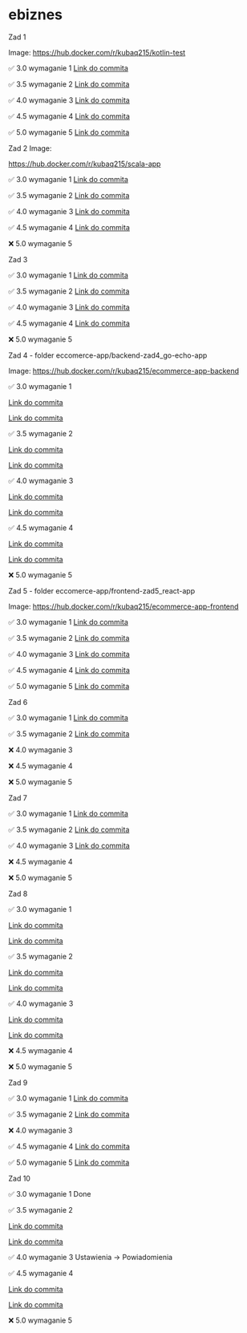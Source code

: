 # ebiznes
Zad 1 

Image: https://hub.docker.com/r/kubaq215/kotlin-test

✅ 3.0 wymaganie 1 [Link do commita](https://github.com/kubaq215/ebiznes/commit/8d7847f948c980a2c5ba69bd9264e63e9ef4b01e)

✅ 3.5 wymaganie 2 [Link do commita](https://github.com/kubaq215/ebiznes/commit/8d7847f948c980a2c5ba69bd9264e63e9ef4b01e)

✅ 4.0 wymaganie 3 [Link do commita](https://github.com/kubaq215/ebiznes/commit/8d7847f948c980a2c5ba69bd9264e63e9ef4b01e)

✅ 4.5 wymaganie 4 [Link do commita](https://github.com/kubaq215/ebiznes/commit/8d7847f948c980a2c5ba69bd9264e63e9ef4b01e)

✅ 5.0 wymaganie 5 [Link do commita](https://github.com/kubaq215/ebiznes/commit/633d925aeea8cc9a787a8adcd23cf20116b1498f)

Zad 2 Image: 

https://hub.docker.com/r/kubaq215/scala-app

✅ 3.0 wymaganie 1 [Link do commita](https://github.com/kubaq215/ebiznes/commit/9e912c6cb554c76b25145b2259d6e7b3795d5c1f)

✅ 3.5 wymaganie 2 [Link do commita](https://github.com/kubaq215/ebiznes/commit/9e912c6cb554c76b25145b2259d6e7b3795d5c1f)

✅ 4.0 wymaganie 3 [Link do commita](https://github.com/kubaq215/ebiznes/commit/9e912c6cb554c76b25145b2259d6e7b3795d5c1f)

✅ 4.5 wymaganie 4 [Link do commita](https://github.com/kubaq215/ebiznes/commit/9e912c6cb554c76b25145b2259d6e7b3795d5c1f)

❌ 5.0 wymaganie 5

Zad 3

✅ 3.0 wymaganie 1 [Link do commita](https://github.com/kubaq215/ebiznes/commit/896c694823c30ffe8c89e2d4535e6456b28c5432)

✅ 3.5 wymaganie 2 [Link do commita](https://github.com/kubaq215/ebiznes/commit/896c694823c30ffe8c89e2d4535e6456b28c5432)

✅ 4.0 wymaganie 3 [Link do commita](https://github.com/kubaq215/ebiznes/commit/896c694823c30ffe8c89e2d4535e6456b28c5432)

✅ 4.5 wymaganie 4 [Link do commita](https://github.com/kubaq215/ebiznes/commit/896c694823c30ffe8c89e2d4535e6456b28c5432)

❌ 5.0 wymaganie 5

Zad 4 - folder eccomerce-app/backend-zad4_go-echo-app

Image: https://hub.docker.com/r/kubaq215/ecommerce-app-backend

✅ 3.0 wymaganie 1 

[Link do commita](https://github.com/kubaq215/ebiznes/commit/8e1ac1bec9d0f688bf649c46cbcf566bceca3305)

[Link do commita](https://github.com/kubaq215/ebiznes/commit/b4d21fe57abee08befaf5416781bd348ef8ec3c4)

✅ 3.5 wymaganie 2 

[Link do commita](https://github.com/kubaq215/ebiznes/commit/8e1ac1bec9d0f688bf649c46cbcf566bceca3305)

[Link do commita](https://github.com/kubaq215/ebiznes/commit/b4d21fe57abee08befaf5416781bd348ef8ec3c4)

✅ 4.0 wymaganie 3 

[Link do commita](https://github.com/kubaq215/ebiznes/commit/8e1ac1bec9d0f688bf649c46cbcf566bceca3305)

[Link do commita](https://github.com/kubaq215/ebiznes/commit/b4d21fe57abee08befaf5416781bd348ef8ec3c4)

✅ 4.5 wymaganie 4 

[Link do commita](https://github.com/kubaq215/ebiznes/commit/8e1ac1bec9d0f688bf649c46cbcf566bceca3305)

[Link do commita](https://github.com/kubaq215/ebiznes/commit/b4d21fe57abee08befaf5416781bd348ef8ec3c4)

❌ 5.0 wymaganie 5

Zad 5 - folder eccomerce-app/frontend-zad5_react-app

Image: https://hub.docker.com/r/kubaq215/ecommerce-app-frontend

✅ 3.0 wymaganie 1 [Link do commita](https://github.com/kubaq215/ebiznes/commit/b4d21fe57abee08befaf5416781bd348ef8ec3c4)

✅ 3.5 wymaganie 2 [Link do commita](https://github.com/kubaq215/ebiznes/commit/b4d21fe57abee08befaf5416781bd348ef8ec3c4)

✅ 4.0 wymaganie 3 [Link do commita](https://github.com/kubaq215/ebiznes/commit/b4d21fe57abee08befaf5416781bd348ef8ec3c4)

✅ 4.5 wymaganie 4 [Link do commita](https://github.com/kubaq215/ebiznes/commit/b4d21fe57abee08befaf5416781bd348ef8ec3c4)

✅ 5.0 wymaganie 5 [Link do commita](https://github.com/kubaq215/ebiznes/commit/b4d21fe57abee08befaf5416781bd348ef8ec3c4)

Zad 6

✅ 3.0 wymaganie 1 [Link do commita](https://github.com/kubaq215/ebiznes/commit/30179277b6f4da78b0d720de26ae0929a3ee978b)

✅ 3.5 wymaganie 2 [Link do commita](https://github.com/kubaq215/ebiznes/commit/30179277b6f4da78b0d720de26ae0929a3ee978b)

❌ 4.0 wymaganie 3 

❌ 4.5 wymaganie 4 

❌ 5.0 wymaganie 5

Zad 7

✅ 3.0 wymaganie 1 [Link do commita](https://github.com/kubaq215/ebiznes/commit/50323de201eae1225a42f203c3be85ee107af60b)

✅ 3.5 wymaganie 2 [Link do commita](https://github.com/kubaq215/ebiznes/commit/50323de201eae1225a42f203c3be85ee107af60b)

✅ 4.0 wymaganie 3 [Link do commita](https://github.com/kubaq215/ebiznes/commit/50323de201eae1225a42f203c3be85ee107af60b)

❌ 4.5 wymaganie 4 

❌ 5.0 wymaganie 5

Zad 8

✅ 3.0 wymaganie 1 

[Link do commita](https://github.com/kubaq215/ebiznes/commit/7d06220306ae0c601bd95ff5743006d276fdb7ce)

[Link do commita](https://github.com/kubaq215/ebiznes/commit/7569c475093f847f5f654c5b31c2eb6b3b82cb72)

✅ 3.5 wymaganie 2 

[Link do commita](https://github.com/kubaq215/ebiznes/commit/7d06220306ae0c601bd95ff5743006d276fdb7ce)

[Link do commita](https://github.com/kubaq215/ebiznes/commit/7569c475093f847f5f654c5b31c2eb6b3b82cb72)

✅ 4.0 wymaganie 3 

[Link do commita](https://github.com/kubaq215/ebiznes/commit/7d06220306ae0c601bd95ff5743006d276fdb7ce)

[Link do commita](https://github.com/kubaq215/ebiznes/commit/7569c475093f847f5f654c5b31c2eb6b3b82cb72)

❌ 4.5 wymaganie 4 

❌ 5.0 wymaganie 5

Zad 9

✅ 3.0 wymaganie 1 [Link do commita](https://github.com/kubaq215/ebiznes/commit/896c694823c30ffe8c89e2d4535e6456b28c5432)

✅ 3.5 wymaganie 2 [Link do commita](https://github.com/kubaq215/ebiznes/commit/896c694823c30ffe8c89e2d4535e6456b28c5432)

❌ 4.0 wymaganie 3 

✅ 4.5 wymaganie 4 [Link do commita](https://github.com/kubaq215/ebiznes/commit/896c694823c30ffe8c89e2d4535e6456b28c5432)

✅ 5.0 wymaganie 5 [Link do commita](https://github.com/kubaq215/ebiznes/commit/896c694823c30ffe8c89e2d4535e6456b28c5432)

Zad 10

✅ 3.0 wymaganie 1 Done

✅ 3.5 wymaganie 2 

[Link do commita](https://github.com/kubaq215/ebiznes/commit/9706411343513727fb7e79413bcd2e9ed08c1712)

[Link do commita](https://github.com/kubaq215/ebiznes/commit/9a6072ca80b9fc68fc7ad379057ed491d3d220a0)

✅ 4.0 wymaganie 3  Ustawienia -> Powiadomienia

✅ 4.5 wymaganie 4 

[Link do commita](https://github.com/kubaq215/ebiznes/commit/9706411343513727fb7e79413bcd2e9ed08c1712)

[Link do commita](https://github.com/kubaq215/ebiznes/commit/9a6072ca80b9fc68fc7ad379057ed491d3d220a0)

❌ 5.0 wymaganie 5

